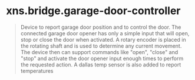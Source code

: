 # xns.bridge.garage-door-controller

> Device to report garage door position and to control the door. The connected garage door opener has only a simple 
> input that will open, stop or close the door when activated. A rotary encoder is placed in the rotating shaft and 
> is used to determine any current movement. The device then can support commands like "open", "close" and "stop"
> and activate the door opener input enough times to perform the requested action.
> A dallas temp sensor is also added to report temperatures
